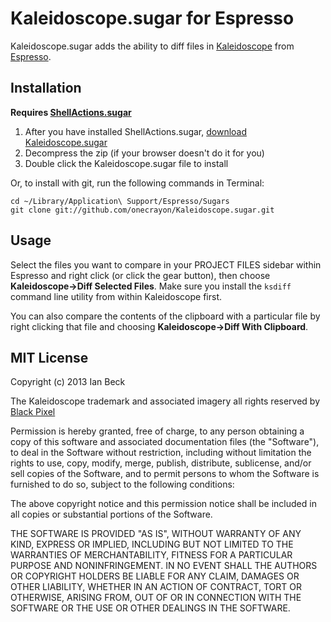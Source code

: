 # Kaleidoscope.sugar for Espresso

Kaleidoscope.sugar adds the ability to diff files in [Kaleidoscope](http://kaleidoscopeapp.com/) from [Espresso](http://macrabbit.com/espresso/).

## Installation

**Requires [ShellActions.sugar](https://github.com/onecrayon/ShellActions-sugar)**

1. After you have installed ShellActions.sugar, [download Kaleidoscope.sugar](http://onecrayon.com/downloads/Kaleidoscope.sugar.zip)
2. Decompress the zip (if your browser doesn't do it for you)
3. Double click the Kaleidoscope.sugar file to install

Or, to install with git, run the following commands in Terminal:

    cd ~/Library/Application\ Support/Espresso/Sugars
    git clone git://github.com/onecrayon/Kaleidoscope.sugar.git

## Usage

Select the files you want to compare in your PROJECT FILES sidebar within Espresso and right click (or click the gear button), then choose **Kaleidoscope&rarr;Diff Selected Files**. Make sure you install the `ksdiff` command line utility from within Kaleidoscope first.

You can also compare the contents of the clipboard with a particular file by right clicking that file and choosing **Kaleidoscope&rarr;Diff With Clipboard**.

## MIT License

Copyright (c) 2013 Ian Beck

The Kaleidoscope trademark and associated imagery all rights reserved by [Black Pixel](http://www.blackpixel.com/)

Permission is hereby granted, free of charge, to any person obtaining a copy of this software and associated documentation files (the "Software"), to deal in the Software without restriction, including without limitation the rights to use, copy, modify, merge, publish, distribute, sublicense, and/or sell copies of the Software, and to permit persons to whom the Software is furnished to do so, subject to the following conditions:

The above copyright notice and this permission notice shall be included in all copies or substantial portions of the Software.

THE SOFTWARE IS PROVIDED "AS IS", WITHOUT WARRANTY OF ANY KIND, EXPRESS OR IMPLIED, INCLUDING BUT NOT LIMITED TO THE WARRANTIES OF MERCHANTABILITY, FITNESS FOR A PARTICULAR PURPOSE AND NONINFRINGEMENT. IN NO EVENT SHALL THE AUTHORS OR COPYRIGHT HOLDERS BE LIABLE FOR ANY CLAIM, DAMAGES OR OTHER LIABILITY, WHETHER IN AN ACTION OF CONTRACT, TORT OR OTHERWISE, ARISING FROM, OUT OF OR IN CONNECTION WITH THE SOFTWARE OR THE USE OR OTHER DEALINGS IN THE SOFTWARE.
